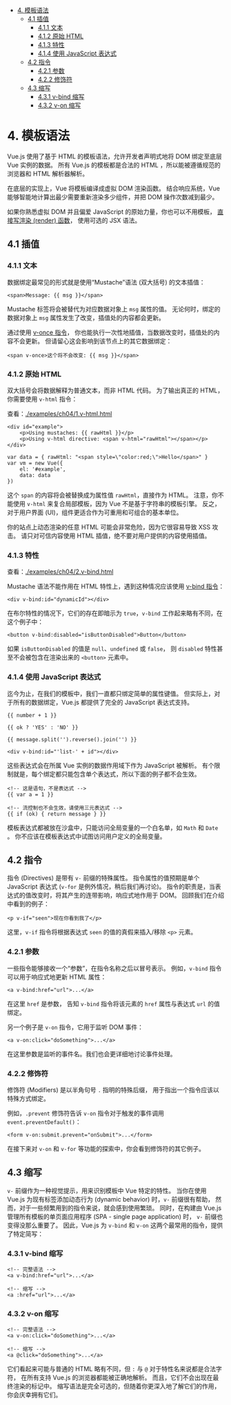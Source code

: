 - [4. 模板语法](#4-%E6%A8%A1%E6%9D%BF%E8%AF%AD%E6%B3%95)
    - [4.1 插值](#41-%E6%8F%92%E5%80%BC)
        - [4.1.1 文本](#411-%E6%96%87%E6%9C%AC)
        - [4.1.2 原始 HTML](#412-%E5%8E%9F%E5%A7%8B-html)
        - [4.1.3 特性](#413-%E7%89%B9%E6%80%A7)
        - [4.1.4 使用 JavaScript 表达式](#414-%E4%BD%BF%E7%94%A8-javascript-%E8%A1%A8%E8%BE%BE%E5%BC%8F)
    - [4.2 指令](#42-%E6%8C%87%E4%BB%A4)
        - [4.2.1 参数](#421-%E5%8F%82%E6%95%B0)
        - [4.2.2 修饰符](#422-%E4%BF%AE%E9%A5%B0%E7%AC%A6)
    - [4.3 缩写](#43-%E7%BC%A9%E5%86%99)
        - [4.3.1 v-bind 缩写](#431-v-bind-%E7%BC%A9%E5%86%99)
        - [4.3.2 v-on 缩写](#432-v-on-%E7%BC%A9%E5%86%99)

# 4. 模板语法

Vue.js 使用了基于 HTML 的模板语法，允许开发者声明式地将 DOM 绑定至底层 Vue 实例的数据。
所有 Vue.js 的模板都是合法的 HTML ，所以能被遵循规范的浏览器和 HTML 解析器解析。

在底层的实现上，Vue 将模板编译成虚拟 DOM 渲染函数。
结合响应系统，Vue 能够智能地计算出最少需要重新渲染多少组件，并把 DOM 操作次数减到最少。

如果你熟悉虚拟 DOM 并且偏爱 JavaScript 的原始力量，你也可以不用模板，
[直接写渲染 (render) 函数](https://cn.vuejs.org/v2/guide/render-function.html)，
使用可选的 JSX 语法。

## 4.1 插值

### 4.1.1 文本

数据绑定最常见的形式就是使用“Mustache”语法 (双大括号) 的文本插值：

    <span>Message: {{ msg }}</span>

Mustache 标签将会被替代为对应数据对象上 `msg` 属性的值。
无论何时，绑定的数据对象上 `msg` 属性发生了改变，插值处的内容都会更新。

通过使用 [v-once 指令](https://cn.vuejs.org/v2/api/#v-once)，
你也能执行一次性地插值，当数据改变时，插值处的内容不会更新。
但请留心这会影响到该节点上的其它数据绑定：

    <span v-once>这个将不会改变: {{ msg }}</span>

### 4.1.2 原始 HTML

双大括号会将数据解释为普通文本，而非 HTML 代码。
为了输出真正的 HTML，你需要使用 `v-html` 指令：

查看：[./examples/ch04/1.v-html.html](./examples/ch04/1.v-html.html)

    <div id="example">
        <p>Using mustaches: {{ rawHtml }}</p>
        <p>Using v-html directive: <span v-html="rawHtml"></span></p>
    </div>

    var data = { rawHtml: "<span style=\"color:red;\">Hello</span>" }
    var vm = new Vue({
        el: '#example',
        data: data
    })

这个 `span` 的内容将会被替换成为属性值 `rawHtml`，直接作为 HTML。
注意，你不能使用 `v-html` 来复合局部模板，因为 Vue 不是基于字符串的模板引擎。
反之，对于用户界面 (UI)，组件更适合作为可重用和可组合的基本单位。

你的站点上动态渲染的任意 HTML 可能会非常危险，因为它很容易导致 XSS 攻击。
请只对可信内容使用 HTML 插值，绝不要对用户提供的内容使用插值。

### 4.1.3 特性

查看：[./examples/ch04/2.v-bind.html](./examples/ch04/2.v-bind.html)

Mustache 语法不能作用在 HTML 特性上，遇到这种情况应该使用 [v-bind 指令](https://cn.vuejs.org/v2/api/#v-bind)：

    <div v-bind:id="dynamicId"></div>

在布尔特性的情况下，它们的存在即暗示为 `true`，`v-bind` 工作起来略有不同，在这个例子中：

    <button v-bind:disabled="isButtonDisabled">Button</button>

如果 `isButtonDisabled` 的值是 `null`、`undefined` 或 `false`，
则 `disabled` 特性甚至不会被包含在渲染出来的 `<button>` 元素中。

### 4.1.4 使用 JavaScript 表达式

迄今为止，在我们的模板中，我们一直都只绑定简单的属性键值。
但实际上，对于所有的数据绑定，Vue.js 都提供了完全的 JavaScript 表达式支持。

    {{ number + 1 }}

    {{ ok ? 'YES' : 'NO' }}

    {{ message.split('').reverse().join('') }}

    <div v-bind:id="'list-' + id"></div>

这些表达式会在所属 Vue 实例的数据作用域下作为 JavaScript 被解析。
有个限制就是，每个绑定都只能包含单个表达式，所以下面的例子都不会生效。

    <!-- 这是语句，不是表达式 -->
    {{ var a = 1 }}

    <!-- 流控制也不会生效，请使用三元表达式 -->
    {{ if (ok) { return message } }}

模板表达式都被放在沙盒中，只能访问全局变量的一个白名单，如 `Math` 和 `Date` 。
你不应该在模板表达式中试图访问用户定义的全局变量。

## 4.2 指令

指令 (Directives) 是带有 `v-` 前缀的特殊属性。
指令属性的值预期是单个 JavaScript 表达式 (`v-for` 是例外情况，稍后我们再讨论)。
指令的职责是，当表达式的值改变时，将其产生的连带影响，响应式地作用于 DOM。
回顾我们在介绍中看到的例子：

    <p v-if="seen">现在你看到我了</p>

这里，`v-if` 指令将根据表达式 `seen` 的值的真假来插入/移除 `<p>` 元素。

### 4.2.1 参数

一些指令能够接收一个“参数”，在指令名称之后以冒号表示。
例如，`v-bind` 指令可以用于响应式地更新 HTML 属性：

    <a v-bind:href="url">...</a>

在这里 `href` 是参数，
告知 `v-bind` 指令将该元素的 `href` 属性与表达式 `url` 的值绑定。

另一个例子是 `v-on` 指令，它用于监听 DOM 事件：

    <a v-on:click="doSomething">...</a>

在这里参数是监听的事件名。我们也会更详细地讨论事件处理。

### 4.2.2 修饰符

修饰符 (Modifiers) 是以半角句号 `.` 指明的特殊后缀，
用于指出一个指令应该以特殊方式绑定。

例如，`.prevent` 修饰符告诉 `v-on` 指令对于触发的事件调用 `event.preventDefault()`：

    <form v-on:submit.prevent="onSubmit">...</form>

在接下来对 `v-on` 和 `v-for` 等功能的探索中，你会看到修饰符的其它例子。

## 4.3 缩写

`v-` 前缀作为一种视觉提示，用来识别模板中 Vue 特定的特性。
当你在使用 Vue.js 为现有标签添加动态行为 (dynamic behavior) 时，`v-` 前缀很有帮助，
然而，对于一些频繁用到的指令来说，就会感到使用繁琐。
同时，在构建由 Vue.js 管理所有模板的单页面应用程序 (SPA - single page application) 时，
`v-` 前缀也变得没那么重要了。
因此，Vue.js 为 `v-bind` 和 `v-on` 这两个最常用的指令，提供了特定简写：

### 4.3.1 v-bind 缩写

    <!-- 完整语法 -->
    <a v-bind:href="url">...</a>

    <!-- 缩写 -->
    <a :href="url">...</a>

### 4.3.2 v-on 缩写

    <!-- 完整语法 -->
    <a v-on:click="doSomething">...</a>

    <!-- 缩写 -->
    <a @click="doSomething">...</a>

它们看起来可能与普通的 HTML 略有不同，但 `:` 与 `@` 对于特性名来说都是合法字符，
在所有支持 Vue.js 的浏览器都能被正确地解析。
而且，它们不会出现在最终渲染的标记中。
缩写语法是完全可选的，但随着你更深入地了解它们的作用，你会庆幸拥有它们。